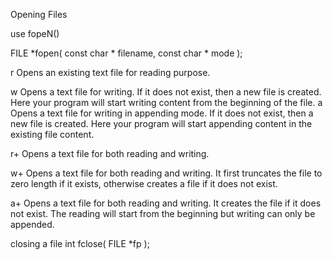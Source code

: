 Opening Files


use fopeN()

FILE *fopen( const char * filename, const char * mode );

r 	Opens an existing text file for reading purpose.

w 	Opens a text file for writing. If it does not exist, then a new file is created. Here your program will start writing content from the beginning of the file.
a 	Opens a text file for writing in appending mode. If it does not exist, then a new file is created. Here your program will start appending content in the existing file content.


r+ 	Opens a text file for both reading and writing.


w+ 	Opens a text file for both reading and writing. It first truncates the file to zero 
length if it exists, otherwise creates a file if it does not exist.

a+ 	Opens a text file for both reading and writing. It creates the file if it does not exist. The reading will start from the beginning but writing can only be appended.





closing a file
int fclose( FILE *fp );